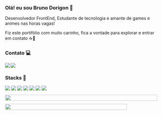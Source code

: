 ### Olá! eu sou Bruno Dorigon 👋

<p>Desenvolvedor FrontEnd, Estudante de tecnologia e amante de games e animes nas horas vagas!

Fiz este portifólio com muito carinho, fica a vontade para explorar e entrar em contato ☕🙂

</p>

### Contato 💻

<div style="display: flex; gap: 2px">
  <a href="https://www.linkedin.com/in/bruno-santos-dorigon-63b54a219/">
    <img src="https://img.shields.io/badge/LinkedIn-0077B5?style=for-the-badge&logo=linkedin&logoColor=white">
  </a>
  
  <a href="mailto:bdorigonb@gmail.com">
    <img src="https://img.shields.io/badge/Gmail-D14836?style=for-the-badge&logo=gmail&logoColor=white">
  </a>
</div>

### Stacks 🚀

<div style="display: flex; gap: 4px; margin-bottom: 14px">

  <img src="https://img.shields.io/badge/React-20232A?style=for-the-badge&logo=react&logoColor=61DAFB">

  <img src="https://img.shields.io/badge/React_Router-CA4245?style=for-the-badge&logo=react-router&logoColor=white">

  <img src="https://img.shields.io/badge/TypeScript-007ACC?style=for-the-badge&logo=typescript&logoColor=white">

  <img src="https://img.shields.io/badge/JavaScript-F7DF1E?style=for-the-badge&logo=javascript&logoColor=black">

  <img src="https://img.shields.io/badge/Tailwind_CSS-38B2AC?style=for-the-badge&logo=tailwind-css&logoColor=white">

  <img src="https://img.shields.io/badge/Node.js-43853D?style=for-the-badge&logo=node.js&logoColor=white">

  <img src="https://img.shields.io/badge/GIT-E44C30?style=for-the-badge&logo=git&logoColor=white">
</div>

  <div style="display: flex; flex-direction: column; gap: 10px">
    <img style="width: 100%; max-width: 500px" src="https://github-readme-stats.vercel.app/api?username=DorigonBruno&show_icons=true&theme=dracula" alt="" />
    <img style="width: 100%; max-width: 400px" src="https://github-readme-stats.vercel.app/api/top-langs/?username=DorigonBruno&layout=compact&langs_count=7&theme=dracula" alt="" />
  </div>
